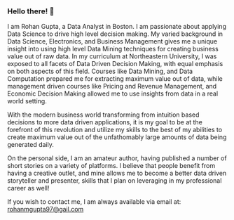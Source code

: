 ### Hello there! :wave:

I am Rohan Gupta, a Data Analyst in Boston. I am passionate about applying Data Science to drive high level decision making. My varied background in Data Science, Electronics, and Business Management gives me a unique insight into using high level Data Mining techniques for creating business value out of raw data. In my curriculum at Northeastern University, I was exposed to all facets of Data Driven Decision Making, with equal emphasis on both aspects of this field. Courses like Data Mining, and Data Computation prepared me for extracting maximum value out of data, while management driven courses like Pricing and Revenue Management, and Economic Decision Making allowed me to use insights from data in a real world setting. 

With the modern business world transforming from intuition based decisions to more data driven applications, it is my goal to be at the forefront of this revolution and utilize my skills to the best of my abilities to create maximum value out of the unfathomably large amounts of data being generated daily. 

On the personal side, I am an amateur author, having published a number of short stories on a variety of platforms. I believe that people benefit from having a creative outlet, and mine allows me to become a better data driven storyteller and presenter, skills that I plan on leveraging in my professional career as well!

If you wish to contact me, I am always available via email at: rohanmgupta97@gail.com

<!--
**Rohan10Gupta/Rohan10Gupta** is a ✨ _special_ ✨ repository because its `README.md` (this file) appears on your GitHub profile.

Here are some ideas to get you started:

- 🔭 I’m currently working on ...
- 🌱 I’m currently learning ...
- 👯 I’m looking to collaborate on ...
- 🤔 I’m looking for help with ...
- 💬 Ask me about ...
- 📫 How to reach me: ...
- 😄 Pronouns: ...
- ⚡ Fun fact: ...
-->
